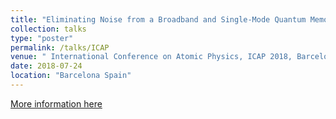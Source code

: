 ```yaml
---
title: "Eliminating Noise from a Broadband and Single-Mode Quantum Memory"
collection: talks
type: "poster"
permalink: /talks/ICAP
venue: " International Conference on Atomic Physics, ICAP 2018, Barcelona, Spain"
date: 2018-07-24
location: "Barcelona Spain"
---
```

[More information here](https://icap2018.eu/)
